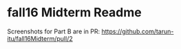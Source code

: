# fall16 Midterm Readme


Screenshots for Part B are in PR: https://github.com/tarun-itu/fall16Midterm/pull/2
